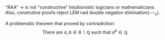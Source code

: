 "RAA" -> is not "constructive"
Intuitionistic logicians or mathematicians
Also, construtive proofs reject LEM nad double negation elimination($\lnot\lnot_{e}$).

A problematic theorem that proved by contradiction:
$$
\text{There are}\ a,b \in \mathbb{R} \backslash \mathbb{Q}\ \text{such that}\ a^{b} \in \mathbb{Q}.
$$